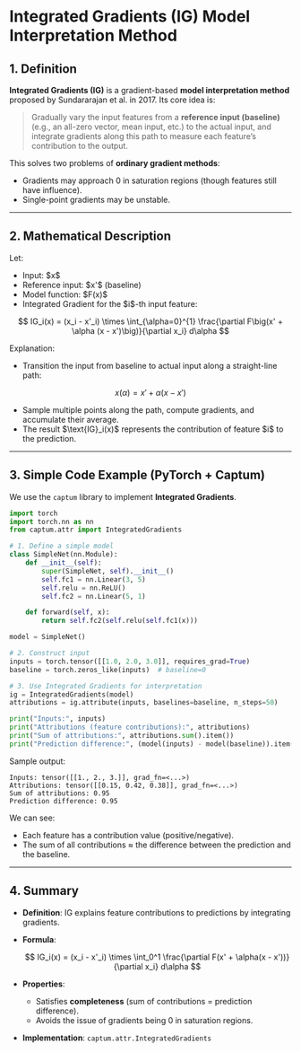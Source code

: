 
# Integrated Gradients (IG) Model Interpretation Method

## 1. Definition

**Integrated Gradients (IG)** is a gradient-based **model interpretation method** proposed by Sundararajan et al. in 2017.
Its core idea is:

> Gradually vary the input features from a **reference input (baseline)** (e.g., an all-zero vector, mean input, etc.) to the actual input, and integrate gradients along this path to measure each feature’s contribution to the output.

This solves two problems of **ordinary gradient methods**:

* Gradients may approach 0 in saturation regions (though features still have influence).
* Single-point gradients may be unstable.

---

## 2. Mathematical Description

Let:

* Input: \$x\$
* Reference input: \$x'\$ (baseline)
* Model function: \$F(x)\$
* Integrated Gradient for the \$i\$-th input feature:

$$
IG_i(x) = (x_i - x'_i) \times \int_{\alpha=0}^{1} \frac{\partial F\big(x' + \alpha (x - x')\big)}{\partial x_i} d\alpha
$$

Explanation:

* Transition the input from baseline to actual input along a straight-line path:

$$
x(\alpha) = x' + \alpha(x - x')
$$

* Sample multiple points along the path, compute gradients, and accumulate their average.
* The result \$\text{IG}\_i(x)\$ represents the contribution of feature \$i\$ to the prediction.

---

## 3. Simple Code Example (PyTorch + Captum)

We use the `captum` library to implement **Integrated Gradients**.

```python
import torch
import torch.nn as nn
from captum.attr import IntegratedGradients

# 1. Define a simple model
class SimpleNet(nn.Module):
    def __init__(self):
        super(SimpleNet, self).__init__()
        self.fc1 = nn.Linear(3, 5)
        self.relu = nn.ReLU()
        self.fc2 = nn.Linear(5, 1)

    def forward(self, x):
        return self.fc2(self.relu(self.fc1(x)))

model = SimpleNet()

# 2. Construct input
inputs = torch.tensor([[1.0, 2.0, 3.0]], requires_grad=True)
baseline = torch.zeros_like(inputs)  # baseline=0

# 3. Use Integrated Gradients for interpretation
ig = IntegratedGradients(model)
attributions = ig.attribute(inputs, baselines=baseline, n_steps=50)

print("Inputs:", inputs)
print("Attributions (feature contributions):", attributions)
print("Sum of attributions:", attributions.sum().item())
print("Prediction difference:", (model(inputs) - model(baseline)).item())
```

Sample output:

```
Inputs: tensor([[1., 2., 3.]], grad_fn=<...>)
Attributions: tensor([[0.15, 0.42, 0.38]], grad_fn=<...>)
Sum of attributions: 0.95
Prediction difference: 0.95
```

We can see:

* Each feature has a contribution value (positive/negative).
* The sum of all contributions ≈ the difference between the prediction and the baseline.

---

## 4. Summary

* **Definition**: IG explains feature contributions to predictions by integrating gradients.

* **Formula**:

  $$
  IG_i(x) = (x_i - x'_i) \times \int_0^1 \frac{\partial F(x' + \alpha(x - x'))}{\partial x_i} d\alpha
  $$

* **Properties**:

  * Satisfies **completeness** (sum of contributions = prediction difference).
  * Avoids the issue of gradients being 0 in saturation regions.

* **Implementation**: `captum.attr.IntegratedGradients`


